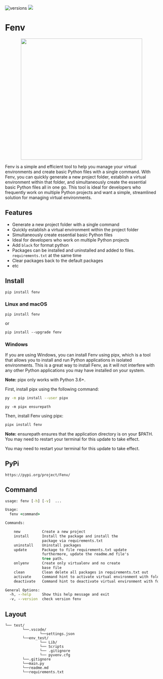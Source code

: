 ![versions](https://img.shields.io/pypi/pyversions/pybadges.svg) ![](https://img.shields.io/badge/-version%200.11.9-blue)

# Fenv

<p align="center"><img src="https://cdn.discordapp.com/attachments/582486229594013696/1070509737529069689/New_Project_3.png" width=400></p>

Fenv is a simple and efficient tool to help you manage your virtual environments and create basic Python files with a single command. With Fenv, you can quickly generate a new project folder, establish a virtual environment within that folder, and simultaneously create the essential basic Python files all in one go. This tool is ideal for developers who frequently work on multiple Python projects and want a simple, streamlined solution for managing virtual environments.

## Features

- Generate a new project folder with a single command
- Quickly establish a virtual environment within the project folder
- Simultaneously create essential basic Python files
- Ideal for developers who work on multiple Python projects
- Add `black` for format python
- Packages can be installed and uninstalled and added to files. `requirements.txt` at the same time
- Clear packages back to the default packages
- etc

## Install

```
pip install fenv
```

### Linux and macOS

```
pip install fenv
```

or

```
pip install --upgrade fenv
```

### Windows

If you are using Windows, you can install Fenv using pipx, which is a tool that allows you to install and run Python applications in isolated environments. This is a great way to install Fenv, as it will not interfere with any other Python applications you may have installed on your system.

**Note:** pipx only works with Python 3.6+.

First, install pipx using the following command:

```sh
py -m pip install --user pipx
```

```
py -m pipx ensurepath
```

Then, install Fenv using pipx:

```sh
pipx install fenv
```

**Note:** ensurepath ensures that the application directory is on your $PATH. You may need to restart your terminal for this update to take effect.

You may need to restart your terminal for this update to take effect.

## PyPi

```
https://pypi.org/project/Fenv/
```

## Command

```cmd
usage: fenv [-h] [-v]  ...

Usage:
  fenv <command>

Commands:

    new          Create a new project
    install      Install the package and install the
                 package via requirements.txt
    uninstall    Uninstall packages
    update       Package to file requirements.txt update
                 furthermore, update the readme.md file's
                 tree path.
    onlyenv      Create only virtualenv and no create
                 base file
    clean        Clean delete all packages in requirements.txt out
    activate     Command hint to activate virtual environment with folder
    deactivate   Command hint to deactivate virtual environment with folder

General Options:
  -h, --help     Show this help message and exit
  -v, --version  check version fenv

```

## Layout

```
└── test/
        └──.vscode/
                └──settings.json
        └──env_test/
                └── Lib/
                └── Scripts
                └── .gitignore
                └── pyvenv.cfg
        └──.gitignore
        └──main.py
        └──readme.md
        └──requirements.txt
```
